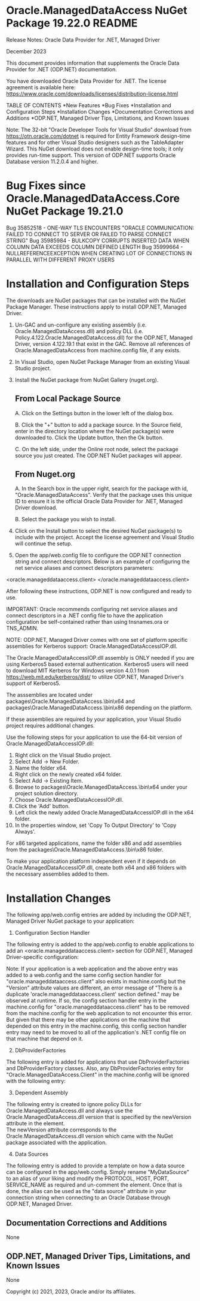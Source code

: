 Oracle.ManagedDataAccess NuGet Package 19.22.0 README
=====================================================
Release Notes: Oracle Data Provider for .NET, Managed Driver

December 2023

This document provides information that supplements the Oracle Data Provider for .NET (ODP.NET) documentation.

You have downloaded Oracle Data Provider for .NET. The license agreement is available here:
https://www.oracle.com/downloads/licenses/distribution-license.html

TABLE OF CONTENTS
*New Features
*Bug Fixes
*Installation and Configuration Steps
*Installation Changes
*Documentation Corrections and Additions
*ODP.NET, Managed Driver Tips, Limitations, and Known Issues

Note: The 32-bit "Oracle Developer Tools for Visual Studio" download from https://otn.oracle.com/dotnet is 
required for Entity Framework design-time features and for other Visual Studio designers such as the 
TableAdapter Wizard. This NuGet download does not enable design-time tools; it only provides run-time support. 
This version of ODP.NET supports Oracle Database version 11.2.0.4 and higher.


Bug Fixes since Oracle.ManagedDataAccess.Core NuGet Package 19.21.0
===================================================================
Bug 35852518 - ONE-WAY TLS ENCOUNTERS "ORACLE COMMUNICATION: FAILED TO CONNECT TO SERVER OR FAILED TO PARSE CONNECT STRING"
Bug 35985984 - BULKCOPY CORRUPTS INSERTED DATA WHEN COLUMN DATA EXCEEDS COLUMN DEFINED LENGTH
Bug 35999664 - NULLREFERENCEEXCEPTION WHEN CREATING LOT OF CONNECTIONS IN PARALLEL WITH DIFFERENT PROXY USERS 


Installation and Configuration Steps
====================================
The downloads are NuGet packages that can be installed with the NuGet Package Manager. These instructions apply 
to install ODP.NET, Managed Driver.

1. Un-GAC and un-configure any existing assembly (i.e. Oracle.ManagedDataAccess.dll) and policy DLL 
(i.e. Policy.4.122.Oracle.ManagedDataAccess.dll) for the ODP.NET, Managed Driver, version 4.122.19.1
that exist in the GAC. Remove all references of Oracle.ManagedDataAccess from machine.config file, if any exists.

2. In Visual Studio, open NuGet Package Manager from an existing Visual Studio project. 

3. Install the NuGet package from NuGet Gallery (nuget.org).


   From Local Package Source
   -------------------------
   A. Click on the Settings button in the lower left of the dialog box.

   B. Click the "+" button to add a package source. In the Source field, enter in the directory location where the 
   NuGet package(s) were downloaded to. Click the Update button, then the Ok button.

   C. On the left side, under the Online root node, select the package source you just created. The ODP.NET NuGet 
   packages will appear.


   From Nuget.org
   --------------
   A. In the Search box in the upper right, search for the package with id, "Oracle.ManagedDataAccess". Verify 
   that the package uses this unique ID to ensure it is the official Oracle Data Provider for .NET, Managed Driver 
   download.

   B. Select the package you wish to install.


4. Click on the Install button to select the desired NuGet package(s) to include with the project. Accept the 
license agreement and Visual Studio will continue the setup.

5. Open the app/web.config file to configure the ODP.NET connection string and connect descriptors.
Below is an example of configuring the net service aliases and connect descriptors parameters:

  <oracle.manageddataaccess.client>
    <version number="*">
      <dataSources>
        <!-- Customize these connection alias settings to connect to Oracle DB -->
        <dataSource alias="MyDataSource" descriptor="(DESCRIPTION=(ADDRESS=(PROTOCOL=tcp)(HOST=localhost)(PORT=1521))(CONNECT_DATA=(SERVICE_NAME=ORCL))) " />
      </dataSources>
    </version>
  </oracle.manageddataaccess.client>

After following these instructions, ODP.NET is now configured and ready to use.

IMPORTANT: Oracle recommends configuring net service aliases and connect descriptors in a .NET config file to 
have the application configuration be self-contained rather than using tnsnames.ora or TNS_ADMIN. 

NOTE: ODP.NET, Managed Driver comes with one set of platform specific assemblies for Kerberos support: Oracle.ManagedDataAccessIOP.dll.

The Oracle.ManagedDataAccessIOP.dll assembly is ONLY needed if you are using Kerberos5 based external 
authentication. Kerberos5 users will need to download MIT Kerberos for Windows version 4.0.1 from 
	https://web.mit.edu/kerberos/dist/
to utilize ODP.NET, Managed Driver's support of Kerberos5.

The asssemblies are located under
      packages\Oracle.ManagedDataAccess.<version>\bin\x64
and
      packages\Oracle.ManagedDataAccess.<version>\bin\x86
depending on the platform.

If these assemblies are required by your application, your Visual Studio project requires additional changes.

Use the following steps for your application to use the 64-bit version of Oracle.ManagedDataAccessIOP.dll:

1. Right click on the Visual Studio project.
2. Select Add -> New Folder.
3. Name the folder x64.
4. Right click on the newly created x64 folder.
5. Select Add -> Existing Item.
6. Browse to packages\Oracle.ManagedDataAccess.<version>\bin\x64 under your project solution directory.
7. Choose Oracle.ManagedDataAccessIOP.dll.
8. Click the 'Add' button.
9. Left click the newly added Oracle.ManagedDataAccessIOP.dll in the x64 folder.
10. In the properties window, set 'Copy To Output Directory' to 'Copy Always'.

For x86 targeted applications, name the folder x86 and add assemblies from the 
packages\Oracle.ManagedDataAccess.<version>\bin\x86 folder.

To make your application platform independent even if it depends on Oracle.ManagedDataAccessIOP.dll, create both x64 and x86 folders with the necessary assemblies added to them.


Installation Changes
====================
The following app/web.config entries are added by including the ODP.NET, Managed Driver NuGet package to your application:

1) Configuration Section Handler

The following entry is added to the app/web.config to enable applications to add an <oracle.manageddataaccess.client> 
section for ODP.NET, Managed Driver-specific configuration:

<configuration>
  <configSections>
    <section name="oracle.manageddataaccess.client" type="OracleInternal.Common.ODPMSectionHandler, Oracle.ManagedDataAccess, Version=4.122.19.1, Culture=neutral, PublicKeyToken=89b483f429c47342" />
  </configSections>
</configuration>

Note: If your application is a web application and the above entry was added to a web.config and the same config 
section handler for "oracle.manageddataaccess.client" also exists in machine.config but the "Version" attribute values 
are different, an error message of "There is a duplicate 'oracle.manageddataaccess.client' section defined." may be 
observed at runtime.  If so, the config section handler entry in the machine.config for 
"oracle.manageddataaccess.client" has to be removed from the machine.config for the web application to not encounter 
this error.  But given that there may be other applications on the machine that depended on this entry in the 
machine.config, this config section handler entry may need to be moved to all of the application's .NET config file on 
that machine that depend on it.

2) DbProviderFactories

The following entry is added for applications that use DbProviderFactories and DbProviderFactory classes. Also, any 
DbProviderFactories entry for "Oracle.ManagedDataAccess.Client" in the machine.config will be ignored with the following 
entry:

<configuration>
  <system.data>
    <DbProviderFactories>
      <remove invariant="Oracle.ManagedDataAccess.Client" />
      <add name="ODP.NET, Managed Driver" invariant="Oracle.ManagedDataAccess.Client" description="Oracle Data Provider for .NET, Managed Driver" type="Oracle.ManagedDataAccess.Client.OracleClientFactory, Oracle.ManagedDataAccess, Version=4.122.19.1, Culture=neutral, PublicKeyToken=89b483f429c47342" />
    </DbProviderFactories>
  </system.data>
</configuration>

3) Dependent Assembly

The following entry is created to ignore policy DLLs for Oracle.ManagedDataAccess.dll and always use the 
Oracle.ManagedDataAccess.dll version that is specified by the newVersion attribute in the <bindingRedirect> element.  
The newVersion attribute corresponds to the Oracle.ManagedDataAccess.dll version which came with the NuGet package 
associated with the application.

<configuration>
  <runtime>
    <assemblyBinding xmlns="urn:schemas-microsoft-com:asm.v1">
      <dependentAssembly>
        <publisherPolicy apply="no" />
        <assemblyIdentity name="Oracle.ManagedDataAccess" publicKeyToken="89b483f429c47342" culture="neutral" />
        <bindingRedirect oldVersion="4.122.0.0 - 4.65535.65535.65535" newVersion="4.122.19.1" />
      </dependentAssembly>
    </assemblyBinding>
  </runtime>
</configuration>

4) Data Sources

The following entry is added to provide a template on how a data source can be configured in the app/web.config. 
Simply rename "MyDataSource" to an alias of your liking and modify the PROTOCOL, HOST, PORT, SERVICE_NAME as required 
and un-comment the <dataSource> element. Once that is done, the alias can be used as the "data source" attribute in 
your connection string when connecting to an Oracle Database through ODP.NET, Managed Driver.

<configuration>
  <oracle.manageddataaccess.client>
    <version number="*">
      <dataSources>
        <dataSource alias="SampleDataSource" descriptor="(DESCRIPTION=(ADDRESS=(PROTOCOL=tcp)(HOST=localhost)(PORT=1521))(CONNECT_DATA=(SERVICE_NAME=ORCL))) " />
      </dataSources>
    </version>
  </oracle.manageddataaccess.client>
</configuration>


Documentation Corrections and Additions
=======================================
None


ODP.NET, Managed Driver Tips, Limitations, and Known Issues
===========================================================
None


 Copyright (c) 2021, 2023, Oracle and/or its affiliates. 
